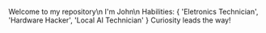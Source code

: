 Welcome to my repository\n
I'm John\n
Habilities:
{
  'Eletronics Technician',
  'Hardware Hacker',
  'Local AI Technician'
}
Curiosity leads the way!
